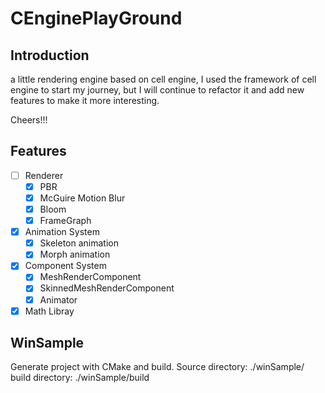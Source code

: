# CEnginePlayGround

## Introduction
a little rendering engine based on cell engine,
I used the framework of cell engine to start my journey, 
but I will continue to refactor it and add new features to make it more interesting.

Cheers!!!


##  Features
- [ ] Renderer
  - [x] PBR
  - [x] McGuire Motion Blur
  - [x] Bloom
  - [x] FrameGraph
- [x] Animation System
  - [x] Skeleton animation
  - [x] Morph animation
- [x] Component System
  - [x] MeshRenderComponent
  - [x] SkinnedMeshRenderComponent
  - [x] Animator
- [x] Math Libray

##  WinSample
Generate project with CMake and build.
Source directory: ./winSample/
build directory: ./winSample/build
